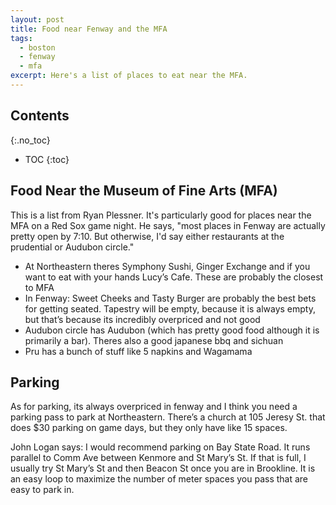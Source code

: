 ```yaml
---
layout: post
title: Food near Fenway and the MFA
tags:
  - boston
  - fenway
  - mfa
excerpt: Here's a list of places to eat near the MFA.
---
```


## Contents
{:.no_toc}

- TOC
{:toc}

## Food Near the Museum of Fine Arts (MFA)

This is a list from Ryan Plessner. It's particularly good for places near the MFA on a Red Sox game night. He says, "most places in Fenway are actually pretty open by 7:10. But otherwise, I'd say either restaurants at the prudential or Audubon circle."

- At Northeastern theres Symphony Sushi, Ginger Exchange and if you want to eat with your hands Lucy’s Cafe. These are probably the closest to MFA
- In Fenway: Sweet Cheeks and Tasty Burger are probably the best bets for getting seated. Tapestry will be empty, because it is always empty, but that’s because its incredibly overpriced and not good
- Audubon circle has Audubon (which has pretty good food although it is primarily a bar). Theres also a good japanese bbq and sichuan
- Pru has a bunch of stuff like 5 napkins and Wagamama

## Parking

As for parking, its always overpriced in fenway and I think you need a parking pass to park at Northeastern. There’s a church at 105 Jeresy St. that does $30 parking on game days, but they only have like 15 spaces.

John Logan says: I would recommend parking on Bay State Road. It runs parallel to Comm Ave between Kenmore and St Mary’s St. If that is full, I usually try St Mary’s St and then Beacon St once you are in Brookline. It is an easy loop to maximize the number of meter spaces you pass that are easy to park in.
